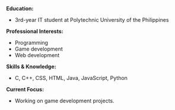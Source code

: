 **Education:**  
- 3rd-year IT student at Polytechnic University of the Philippines

**Professional Interests:**
- Programming
- Game development
- Web development

**Skills & Knowledge:**
- C, C++, CSS, HTML, Java, JavaScript, Python

**Current Focus:**
- Working on game development projects.
